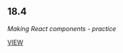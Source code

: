 ## 18.4

_Making React components - practice_


[VIEW](https://bio8oid.github.io/18.4__React_componenets-Film_List/)
